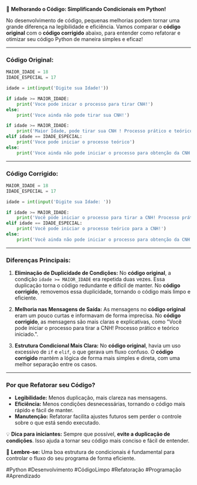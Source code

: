 🚀 **Melhorando o Código: Simplificando Condicionais em Python!**

No desenvolvimento de código, pequenas melhorias podem tornar uma grande diferença na legibilidade e eficiência. Vamos comparar o **código original** com o **código corrigido** abaixo, para entender como refatorar e otimizar seu código Python de maneira simples e eficaz!

---

### **Código Original:**

```python
MAIOR_IDADE = 18
IDADE_ESPECIAL = 17

idade = int(input('Digite sua Idade!'))

if idade >= MAIOR_IDADE:
    print('Voce pode inicar o processo para tirar CNH!')
else:
    print('Voce ainda não pode tirar sua CNH!')

if idade >= MAIOR_IDADE:
    print('Maior Idade, pode tirar sua CNH ! Processo prático e teórico iniciado')
elif idade == IDADE_ESPECIAL:
    print('Voce pode iniciar o processo teórico')
else:
    print('Voce ainda não pode iniciar o processo para obtenção da CNH!')
```

---

### **Código Corrigido:**

```python
MAIOR_IDADE = 18
IDADE_ESPECIAL = 17

idade = int(input('Digite sua Idade: '))

if idade >= MAIOR_IDADE:
    print('Você pode iniciar o processo para tirar a CNH! Processo prático e teórico iniciado.')
elif idade == IDADE_ESPECIAL:
    print('Você pode iniciar o processo teórico para a CNH!')
else:
    print('Você ainda não pode iniciar o processo para obtenção da CNH!')
```

---

### **Diferenças Principais:**

1. **Eliminação de Duplicidade de Condições:**
   No **código original**, a condição `idade >= MAIOR_IDADE` era repetida duas vezes. Essa duplicação torna o código redundante e difícil de manter. No **código corrigido**, removemos essa duplicidade, tornando o código mais limpo e eficiente.

2. **Melhoria nas Mensagens de Saída:**
   As mensagens no **código original** eram um pouco curtas e informavam de forma imprecisa. No **código corrigido**, as mensagens são mais claras e explicativas, como "Você pode iniciar o processo para tirar a CNH! Processo prático e teórico iniciado.".

3. **Estrutura Condicional Mais Clara:**
   No **código original**, havia um uso excessivo de `if` e `elif`, o que gerava um fluxo confuso. O **código corrigido** mantém a lógica de forma mais simples e direta, com uma melhor separação entre os casos.

---

### **Por que Refatorar seu Código?**

- **Legibilidade:** Menos duplicação, mais clareza nas mensagens.
- **Eficiência:** Menos condições desnecessárias, tornando o código mais rápido e fácil de manter.
- **Manutenção:** Refatorar facilita ajustes futuros sem perder o controle sobre o que está sendo executado.

💡 **Dica para iniciantes:** Sempre que possível, **evite a duplicação de condições**. Isso ajuda a tornar seu código mais conciso e fácil de entender.

🔑 **Lembre-se:** Uma boa estrutura de condicionais é fundamental para controlar o fluxo do seu programa de forma eficiente.

#Python #Desenvolvimento #CódigoLimpo #Refatoração #Programação #Aprendizado
